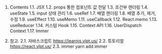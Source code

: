 1. Contents
   1.1. JSX
   1.2. props 통한 컴포넌트 값 전달
   1.3. 조건부 렌더링
   1.4. useState
   1.5. input 상태 관리
   1.6. useRef
   1.7. 배열 렌더링
   1.8. 배열 추가, 제거, 수정
   1.9. useEffect
   1.10. useMemo
   1.11. useCallback
   1.12. React.memo
   1.13. useReducer
   1.14. 커스텀 Hook
   1.15. Context API
   1.16. UserDispatch Context
   1.17. Immer

2. 참고.
   2.1. 자바스크립트
   https://learnjs.vlpt.us/
   2.2. 튜토리얼
   https://react.vlpt.us/
   2.3. immer
   yarn add immer

